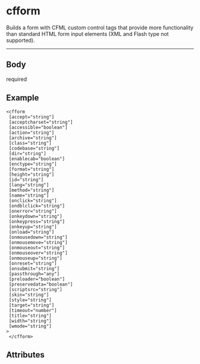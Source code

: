 # cfform


Builds a form with CFML custom control tags that provide more functionality than standard
  HTML form input elements (XML and Flash type not supported).

---
## Body
required

## Example
```
<cfform
 [accept="string"]
 [acceptcharset="string"]
 [accessible="boolean"]
 [action="string"]
 [archive="string"]
 [class="string"]
 [codebase="string"]
 [dir="string"]
 [enablecab="boolean"]
 [enctype="string"]
 [format="string"]
 [height="string"]
 [id="string"]
 [lang="string"]
 [method="string"]
 [name="string"]
 [onclick="string"]
 [ondblclick="string"]
 [onerror="string"]
 [onkeydown="string"]
 [onkeypress="string"]
 [onkeyup="string"]
 [onload="string"]
 [onmousedown="string"]
 [onmousemove="string"]
 [onmouseout="string"]
 [onmouseover="string"]
 [onmouseup="string"]
 [onreset="string"]
 [onsubmit="string"]
 [passthrough="any"]
 [preloader="boolean"]
 [preservedata="boolean"]
 [scriptsrc="string"]
 [skin="string"]
 [style="string"]
 [target="string"]
 [timeout="number"]
 [title="string"]
 [width="string"]
 [wmode="string"]
> 
 </cfform>
```
## Attributes
